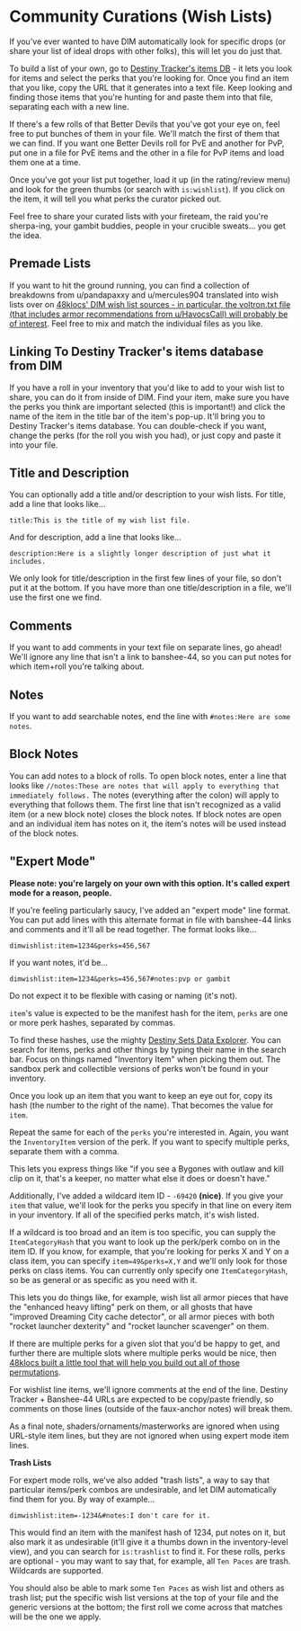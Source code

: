 Community Curations (Wish Lists)
================================

If you've ever wanted to have DIM automatically look for specific drops (or share your list of ideal drops with other folks), this will let you do just that.

To build a list of your own, go to [Destiny Tracker's items DB](https://destinytracker.com/destiny-2/db/items/weapon) - it lets you look for items and select the perks that you're looking for. Once you find an item that you like, copy the URL that it generates into a text file. Keep looking and finding those items that you're hunting for and paste them into that file, separating each with a new line.

If there's a few rolls of that Better Devils that you've got your eye on, feel free to put bunches of them in your file. We'll match the first of them that we can find. If you want one Better Devils roll for PvE and another for PvP, put one in a file for PvE items and the other in a file for PvP items and load them one at a time.

Once you've got your list put together, load it up (in the rating/review menu) and look for the green thumbs (or search with `is:wishlist`). If you click on the item, it will tell you what perks the curator picked out.

Feel free to share your curated lists with your fireteam, the raid you're sherpa-ing, your gambit buddies, people in your crucible sweats... you get the idea.

## Premade Lists

If you want to hit the ground running, you can find a collection of breakdowns from u/pandapaxxy and u/mercules904 translated into wish lists over on [48klocs' DIM wish list sources - in particular, the voltron.txt file (that includes armor recommendations from u/HavocsCall) will probably be of interest](https://github.com/48klocs/dim-wish-list-sources). Feel free to mix and match the individual files as you like.

## Linking To Destiny Tracker's items database from DIM

If you have a roll in your inventory that you'd like to add to your wish list to share, you can do it from inside of DIM. Find your item, make sure you have the perks you think are important selected (this is important!) and click the name of the item in the title bar of the item's pop-up. It'll bring you to Destiny Tracker's items database. You can double-check if you want, change the perks (for the roll you wish you had), or just copy and paste it into your file.

## Title and Description
You can optionally add a title and/or description to your wish lists. For title, add a line that looks like...

`title:This is the title of my wish list file.`

And for description, add a line that looks like...

`description:Here is a slightly longer description of just what it includes.`

We only look for title/description in the first few lines of your file, so don't put it at the bottom. If you have more than one title/description in a file, we'll use the first one we find.

## Comments

If you want to add comments in your text file on separate lines, go ahead! We'll ignore any line that isn't a link to banshee-44, so you can put notes for which item+roll you're talking about.

## Notes

If you want to add searchable notes, end the line with `#notes:Here are some notes`.

## Block Notes

You can add notes to a block of rolls. To open block notes, enter a line that looks like `//notes:These are notes that will apply to everything that immediately follows.` The notes (everything after the colon) will apply to everything that follows them. The first line that isn't recognized as a valid item (or a new block note) closes the block notes. If block notes are open and an individual item has notes on it, the item's notes will be used instead of the block notes.

## "Expert Mode"

**Please note: you're largely on your own with this option. It's called expert mode for a reason, people.**

If you're feeling particularly saucy, I've added an "expert mode" line format. You can put add lines with this alternate format in file with banshee-44 links and comments and it'll all be read together. The format looks like...

`dimwishlist:item=1234&perks=456,567`

If you want notes, it'd be...

`dimwishlist:item=1234&perks=456,567#notes:pvp or gambit`

Do not expect it to be flexible with casing or naming (it's not).

`item`'s value is expected to be the manifest hash for the item, `perks` are one or more perk hashes, separated by commas.

To find these hashes, use the mighty [Destiny Sets Data Explorer](https://data.destinysets.com/). You can search for items, perks and other things by typing their name in the search bar. Focus on things named "Inventory Item" when picking them out. The sandbox perk and collectible versions of perks won't be found in your inventory.

Once you look up an item that you want to keep an eye out for, copy its hash (the number to the right of the name). That becomes the value for `item`.

Repeat the same for each of the `perks` you're interested in. Again, you want the `InventoryItem` version of the perk. If you want to specify multiple perks, separate them with a comma.

This lets you express things like "if you see a Bygones with outlaw and kill clip on it, that's a keeper, no matter what else it does or doesn't have."

Additionally, I've added a wildcard item ID - `-69420` **(nice)**. If you give your `item` that value, we'll look for the perks you specify in that line on every item in your inventory. If all of the specified perks match, it's wish listed.

If a wildcard is too broad and an item is too specific, you can supply the `ItemCategoryHash` that you want to look up the perk/perk combo on in the item ID. If you know, for example, that you're looking for perks X and Y on a class item, you can specify `item=49&perks=X,Y` and we'll only look for those perks on class items. You can currently only specify one `ItemCategoryHash`, so be as general or as specific as you need with it.

This lets you do things like, for example, wish list all armor pieces that have the "enhanced heavy lifting" perk on them, or all ghosts that have "improved Dreaming City cache detector", or all armor pieces with both "rocket launcher dexterity" and "rocket launcher scavenger" on them.

If there are multiple perks for a given slot that you'd be happy to get, and further there are multiple slots where multiple perks would be nice, then [48klocs built a little tool that will help you build out all of those permutations](https://48klocs.github.io/wish-list-magic-wand/fingerwave.html).

For wishlist line items, we'll ignore comments at the end of the line. Destiny Tracker + Banshee-44 URLs are expected to be copy/paste friendly, so comments on those lines (outside of the faux-anchor notes) will break them.

As a final note, shaders/ornaments/masterworks are ignored when using URL-style item lines, but they are not ignored when using expert mode item lines.

**Trash Lists**

For expert mode rolls, we've also added "trash lists", a way to say that particular items/perk combos are undesirable, and let DIM automatically find them for you. By way of example...

`dimwishlist:item=-1234&#notes:I don't care for it.`

This would find an item with the manifest hash of 1234, put notes on it, but also mark it as undesirable (it'll give it a thumbs down in the inventory-level view), and you can search for `is:trashlist` to find it. For these rolls, perks are optional - you may want to say that, for example, all `Ten Paces` are trash. Wildcards are supported.

You should also be able to mark some `Ten Paces` as wish list and others as trash list; put the specific wish list versions at the top of your file and the generic versions at the bottom; the first roll we come across that matches will be the one we apply.